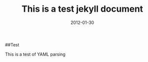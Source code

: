﻿---
layout: post
title: This is a test jekyll document
description: TEST ALL THE THINGS
date: 2012-01-30
tags : 
- test
- alsotest
- lasttest
---

##Test

This is a test of YAML parsing